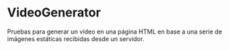 # VideoGenerator
Pruebas para generar un vídeo en una página HTML en base a una serie de imágenes estáticas recibidas desde un servidor.
